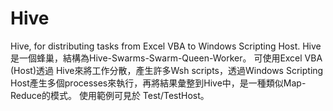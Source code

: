 # Hive
Hive, for distributing tasks from Excel VBA to Windows Scripting Host.
Hive 是一個蜂巢，結構為Hive-Swarms-Swarm-Queen-Worker。
可使用Excel VBA (Host)透過 Hive來將工作分散，產生許多Wsh scripts，透過Windows Scripting Host產生多個processes來執行，再將結果彙整到Hive中，是一種類似Map-Reduce的模式。
使用範例可見於 Test/TestHost。
